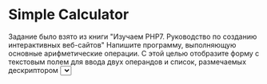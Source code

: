 # Simple Calculator
Задание было взято из книги "Изучаем PHP7. Руководство по созданию интерактивных веб-сайтов"
Напишите программу, выполняющую основные арифметические операции. С этой целью отобразите форму с текстовым полем для ввода двух операндов и список, размечаемых дескриптором <select>, для выбора операции сложения, вычитания, умножения или деления. Организуйте проверку достоверности вводимых данных, чтобы они были числовыми и пригодными
для выполнения выбранной арифметической операции. Функция обработки вводимых данных
должна отображать операнды, операцию и результат ее выполнения. Так, если введены операнды 4 и 2 и выбрана операция умножения, то функция обработки вводимых данных должна
отобразить следующее: 4*2 = 8.
